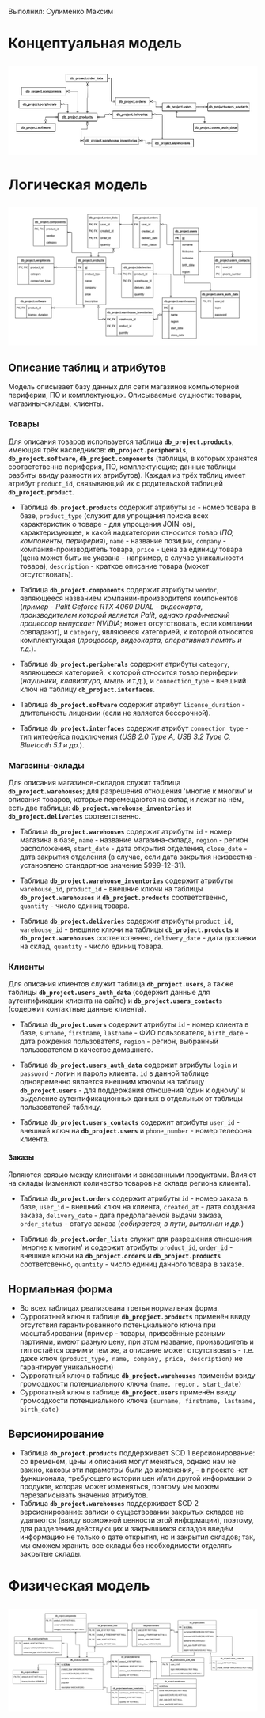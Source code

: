 Выполнил: Сулименко Максим
##
# Концептуальная модель
##
![db_concept drawio](https://github.com/tewln/db_project/blob/main/images/db_concept.drawio.png)
##
# Логическая модель
##
![db_logic drawio](https://github.com/tewln/db_project/blob/main/images/db_logic.drawio.png)
##
## Описание таблиц и атрибутов
Модель описывает базу данных для сети магазинов компьютерной периферии, ПО и комплектующих. Описываемые сущности: товары, магазины-склады, клиенты.
### Товары
Для описания товаров используется таблица **`db_project.products`**, имеющая трёх наследников: **`db_project.peripherals`**, **`db_project.software`**, **`db_project.components`** (таблицы, в которых хранятся соответственно периферия, ПО, комплектующие; данные таблицы разбиты ввиду разности их атрибутов). Каждая из трёх таблиц имеет атрибут `product_id`, связывающий их с родительской таблицей **`db_project.product`**.

- Таблица **`db.project.products`** содержит атрибуты `id` - номер товара в базе, `product_type` (служит для упрощения поиска всех характеристик о товаре - для упрощения JOIN-ов), характеризующее, к какой надкатегории относится товар (*ПО, компоненты, периферия*), `name` - название позиции, `company` - компания-производитель товара, `price` - цена за единицу товара (цена может быть не указана - например, в случае уникальности товара), `description` - краткое описание товара (может отсутствовать).

- Таблица **`db_project.components`** содержит атрибуты `vendor`, являющееся названием компании-производителя компонентов (*пример - Palit Geforce RTX 4060 DUAL - видеокарта, производителем которой является Palit, однако графический процессор выпускает NVIDIA*; может отсутствовать, если компании совпадают), и `category`, являюееся категорией, к которой относится комплектующая (*процессор, видеокарта, оперативная память и т.д.*).

- Таблица **`db_project.peripherals`** содержит атрибуты `category`, являющееся категорией, к которой относится товар периферии (*наушники, клавиатура, мышь и т.д.*), и `connection_type` - внешний ключ на таблицу **`db_project.interfaces`**.

- Таблица **`db_project.software`** содержит атрибут `license_duration` - длительность лицензии (если не является бессрочной).

- Таблица **`db_project.interfaces`** содержит атрибут `connection_type` - тип интефейса подключения (*USB 2.0 Type A, USB 3.2 Type C, Bluetooth 5.1 и др.*).
### Магазины-склады
Для описания магазинов-складов служит таблица **`db_project.warehouses`**; для разрешения отношения 'многие к многим' и описания товаров, которые перемещаются на склад и лежат на нём, есть две таблицы: **`db_project.warehouse_inventories`** и **`db_project.deliveries`** соответственно.

- Таблица **`db_project.warehouses`** содержит атрибуты `id` - номер магазина в базе, `name` - название магазина-склада, `region` - регион расположения, `start_date` - дата открытия отделения, `close_date` - дата закрытия отделения (в случае, если дата закрытия неизвестна - установлено стандартное значение 5999-12-31).

- Таблица **`db_project.warehouse_inventories`** содержит атрибуты `warehouse_id`, `product_id` - внешние ключи на таблицы **`db_project.warehouses`** и **`db_project.products`** соответственно, `quantity` - число единиц товара.

- Таблица **`db_project.deliveries`** содержит атрибуты `product_id`, `warehouse_id` - внешние ключи на таблицы **`db_project.products`** и **`db_project.warehouses`** соответственно, `delivery_date` - дата доставки на склад, `quantity` - число единиц товара.
### Клиенты
Для описания клиентов служит таблица **`db_project.users`**, а также таблицы **`db_project.users_auth_data`** (содержит данные для аутентификации клиента на сайте) и **`db_project.users_contacts`** (содержит контактные данные клиента).

- Таблица **`db_project.users`** содержит атрибуты `id` - номер клиента в базе, `surname`, `firstname`, `lastname` - ФИО пользователя, `birth_date` - дата рождения пользователя, `region` - регион, выбранный пользователем в качестве домашнего.

- Таблица **`db_project.users_auth_data`** содержит атрибуты `login` и `password` - логин и пароль клиента. `id` в данной таблице одновременно является внешним ключом на таблицу **`db_project.users`** - для поддержания отношения 'один к одному' и выделение аутентификационных данных в отдельных от таблицы пользователей таблицу.

- Таблица **`db_project.users_contacts`** содержит атрибуты `user_id` - внешний ключ на **`db_project.users`** и `phone_number` - номер телефона клиента.
#### Заказы
Являются связью между клиентами и заказанными продуктами. Влияют на склады (изменяют количество товаров на складе региона клиента).

- Таблица **`db_project.orders`** содержит атрибуты `id` - номер заказа в базе, `user_id` - внешний ключ на клиента, `created_at` - дата создания заказа, `delivery_date` - дата предолагаемой выдачи заказа, `order_status` - статус заказа (*собирается, в пути, выполнен и др.*)

- Таблица **`db_project.order_lists`** служит для разрешения отношения 'многие к многим' и содержит атрибуты `product_id`, `order_id` - внешние ключи на **`db_project.orders`** и **`db_project.products`** соответсвенно, `quantity` - число единиц данного товара в заказе.
## Нормальная форма
- Во всех таблицах реализована третья нормальная форма.
- Суррогатный ключ в таблице **`db_propject.products`** применён ввиду отсутствия гарантированного потенциального ключа при масштабировании (пример - товары, привезённые разными партиями, имеют разную цену, при этом название, производитель и тип остаётся одним и тем же, а описание может отсутствовать - т.е. даже ключ `(product_type, name, company, price, description)` не гарантирует уникальности)
- Суррогатный ключ в таблице **`db_project.warehouses`** применём ввиду громоздкости потенциального ключа `(name, region, start_date)`
- Суррогатный ключ в таблице **`db_project.users`** применён ввиду громоздкости потенциального ключа `(surname, firstname, lastname, birth_date)`
## Версионирование
- Таблица **`db_project.products`** поддерживает SCD 1 версионирование: со временем, цены и описания могут меняться, однако нам не важно, каковы эти параметры были до изменения, - в проекте нет функционала, требующего истории цен и/или другой информации о продукте, которая может изменяться, поэтому мы можем перезаписывать значения атрибутов.
- Таблица **`db_project.warehouses`** поддерживает SCD 2 версионирование: записи о существовании закрытых складов не удаляются (ввиду возможной ценности этой информации), поэтому, для разделения действующих и закрывшихся складов введём информацию не только о дате открытия, но и закрытия складов; так, мы сможем хранить все склады без необходимости отделять закрытые склады.
# Физическая модель
##
![db_physics drawio](https://github.com/tewln/db_project/blob/main/images/db_physics.drawio.png)
##
